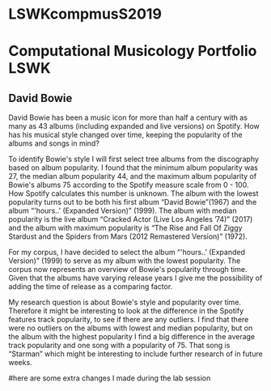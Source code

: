 # LSWKcompmusS2019

# Computational Musicology Portfolio LSWK

## David Bowie

David Bowie has been a music icon for more than half a century with as many as 43 albums (including expanded and live versions) on Spotify. How has his musical style changed over time, keeping the popularity of the albums and songs in mind?

To identify Bowie's style I will first select tree albums from the discography based on album popularity. I found that the minimum album popularity was 27, the median album popularity 44, and the maximum album popularity of Bowie's albums 75 according to the Spotify measure scale from 0 - 100. How Spotify calculates this number is unknown. The album with the lowest popularity turns out to be both his first album “David Bowie”(1967) and the album “'hours..’ (Expanded Version)” (1999). The album with median popularity is the live album “Cracked Actor (Live Los Angeles ’74)” (2017) and the album with maximum popularity is “The Rise and Fall Of Ziggy Stardust and the Spiders from Mars (2012 Remastered Version)” (1972).

For my corpus, I have decided to select the album “'hours..’ (Expanded Version)” (1999) to serve as my album with the lowest popularity. The corpus now represents an overview of Bowie's popularity through time. Given that the albums have varying release years I give me the possibility of adding the time of release as a comparing factor. 

My research question is about Bowie's style and popularity over time. Therefore it might be interesting to look at the difference in the Spotify features track popularity, to see if there are any outliers. I find that there were no outliers on the albums with lowest and median popularity, but on the album with the highest popularity I find a big difference in the average track popularity and one song with a popularity of 75. That song is “Starman” which might be interesting to include further research of in future weeks.   

#here are some extra changes I made during the lab session

